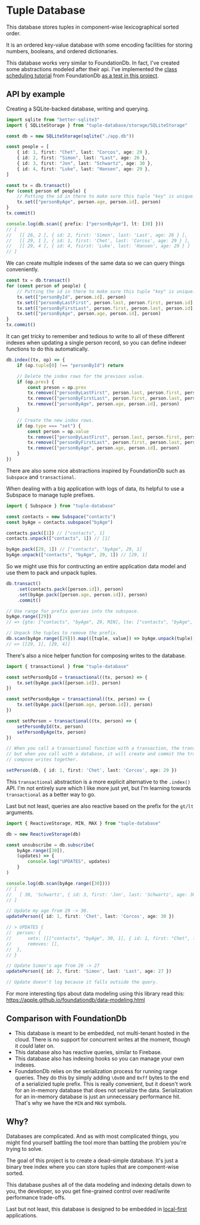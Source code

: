 # Tuple Database

This database stores tuples in component-wise lexicographical sorted order.

It is an ordered key-value database with some encoding facilities for storing numbers, booleans, and ordered dictionaries.

This database works very similar to FoundationDb. In fact, I've created some abstractions modeled after their api. I've implemented the [class scheduling tutorial](https://apple.github.io/foundationdb/class-scheduling.html) from FoundationDb [as a test in this project](./src/test/classScheduling.test.ts).


## API by example

Creating a SQLite-backed database, writing and querying.

```ts
import sqlite from "better-sqlite3"
import { SQLiteStorage } from "tuple-database/storage/SQLiteStorage"

const db = new SQLiteStorage(sqlite("./app.db"))

const people = [
	{ id: 1, first: "Chet", last: "Corcos", age: 29 },
	{ id: 2, first: "Simon", last: "Last", age: 26 },
	{ id: 3, first: "Jon", last: "Schwartz", age: 30 },
	{ id: 4, first: "Luke", last: "Hansen", age: 29 },
]

const tx = db.transact()
for (const person of people) {
	// Putting the id in there to make sure this tuple "key" is unique.
	tx.set(["personByAge", person.age, person.id], person)
}
tx.commit()

console.log(db.scan({ prefix: ["personByAge"], lt: [30] }))
// [
//   [[ 26, 2 ], { id: 2, first: 'Simon', last: 'Last', age: 26 } ],
//   [[ 29, 1 ], { id: 1, first: 'Chet', last: 'Corcos', age: 29 } ],
//   [[ 29, 4 ], { id: 4, fsirst: 'Luke', last: 'Hansen', age: 29 } ]
// ]
```

We can create multiple indexes of the same data so we can query things conveniently.

```ts
const tx = db.transact()
for (const person of people) {
	// Putting the id in there to make sure this tuple "key" is unique.
	tx.set(["personById", person.id], person)
	tx.set(["personByLastFirst", person.last, person.first, person.id], person)
	tx.set(["personByFirstLast", person.first, person.last, person.id], person)
	tx.set(["personByAge", person.age, person.id], person)
}
tx.commit()
```

It can get tricky to remember and tedious to write to all of these different indexes when updating a single person record, so you can define indexer functions to do this automatically.

```ts
db.index((tx, op) => {
	if (op.tuple[0] !== "personById") return

	// Delete the index rows for the previous value.
	if (op.prev) {
		const preson = op.prev
		tx.remove(["personByLastFirst", person.last, person.first, person.id], person)
		tx.remove(["personByFirstLast", person.first, person.last, person.id], person)
		tx.remove(["personByAge", person.age, person.id], person)
	}

	// Create the new index rows.
	if (op.type === "set") {
		const person = op.value
		tx.remove(["personByLastFirst", person.last, person.first, person.id], person)
		tx.remove(["personByFirstLast", person.first, person.last, person.id], person)
		tx.remove(["personByAge", person.age, person.id], person)
	}
})
```

There are also some nice abstractions inspired by FoundationDb such as `Subspace` and `transactional`.

When dealing with a big application with logs of data, its helpful to use a Subspace to manage tuple prefixes.

```ts
import { Subspace } from "tuple-database"

const contacts = new Subspace("contacts")
const byAge = contacts.subspace("byAge")

contacts.pack([1]) // ["contacts", 1]
contacts.unpack(["contacts", 1]) // [1]

byAge.pack([29, 1]) // ["contacts", "byAge", 29, 1]
byAge.unpack(["contacts", "byAge", 29, 1]) // [29, 1]
```

So we might use this for contructing an entire application data model and use them to pack and unpack tuples.

```ts
db.transact()
	.set(contacts.pack([person.id]), person)
	.set(byAge.pack([person.age, person.id]), person)
	.commit()

// Use range for prefix queries into the subspace.
byAge.range([29])
// => {gte: ["contacts", "byAge", 29, MIN], lte: ["contacts", "byAge", 29, MAX]}

// Unpack the tuples to remove the prefix.
db.scan(byAge.range([29])).map(([tuple, value]) => byAge.unpack(tuple))
// => [[29, 1], [29, 4]]
```

There's also a nice helper function for composing writes to the database.

```ts
import { transactional } from "tuple-database"

const setPersonById = transactional((tx, person) => {
	tx.set(byAge.pack([person.id]), person)
})

const setPersonByAge = transactional((tx, person) => {
	tx.set(byAge.pack([person.age, person.id]), person)
})

const setPerson = transactional((tx, person) => {
	setPersonById(tx, person)
	setPersonByAge(tx, person)
})

// When you call a transactional function with a transaction, the transaction will not be committed,
// but when you call with a database, it will create and commit the transaction. This allows you to
// compose writes together.

setPerson(db, { id: 1, first: 'Chet', last: 'Corcos', age: 29 })
```

This `transactional` abstraction is a more explicit alternative to the `.index()` API. I'm not entirely sure which I like more just yet, but I'm learning towards `transactional` as a better way to go.


Last but not least, queries are also reactive based on the prefix for the `gt/lt` arguments.

```ts
import { ReactiveStorage, MIN, MAX } from "tuple-database"

db = new ReactiveStorage(db)

const unsubscribe = db.subscribe(
	byAge.range([30]),
	(updates) => {
		console.log("UPDATES", updates)
	}
)

console.log(db.scan(byAge.range([30])))
// [
//   [ 30, 'Schwartz', { id: 3, first: 'Jon', last: 'Schwartz', age: 30 } ]
// ]

// Update my age from 29 -> 30.
updatePerson({ id: 1, first: 'Chet', last: 'Corcos', age: 30 })

// > UPDATES {
// 	person: {
// 		sets: [[["contacts", "byAge", 30, 1], { id: 1, first: "Chet", last: "Corcos", age: 30 }]],
// 		removes: [],
// 	},
// }

// Update Simon's age from 26 -> 27
updatePerson({ id: 2, first: 'Simon', last: 'Last', age: 27 })

// Update doesn't log because it falls outside the query.
```

For more interesting tips about data modeling using this library read this: https://apple.github.io/foundationdb/data-modeling.html

## Comparison with FoundationDb

- This database is meant to be embedded, not multi-tenant hosted in the cloud. There is no support for concurrent writes at the moment, though it could later on.
- This database also has reactive queries, similar to Firebase.
- This database also has indexing hooks so you can manage your own indexes.
- FoundationDb relies on the serialization process for running range queries. They do this by simply adding  `\0x00` and `0xff` bytes to the end of a serializied tuple prefix. This is really convenient, but it doesn't work for an in-memory database that does not serialize the data. Serialization for an in-memory database is just an unnecessary performance hit. That's why we have the `MIN` and `MAX` symbols.

## Why?

Databases are complicated. And as with most complicated things, you might find yourself battling the tool more than battling the problem you're trying to solve.

The goal of this project is to create a dead-simple database. It's just a binary tree index where you can store tuples that are component-wise sorted.

This database pushes all of the data modeling and indexing details down to you, the developer, so you get fine-grained control over read/write performance trade-offs.

Last but not least, this database is designed to be embedded in [local-first](https://www.inkandswitch.com/local-first.html) applications.

